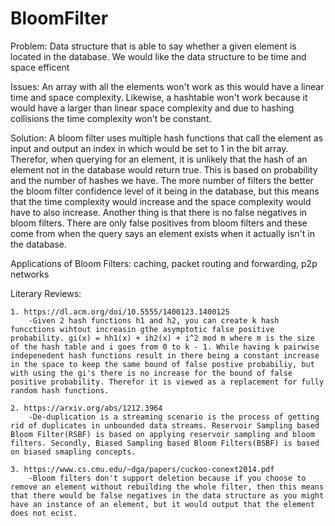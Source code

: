# BloomFilter
Problem: Data structure that is able to say whether a given element is located in the database. We would like the data structure to be time and space efficent

Issues: An array with all the elements won't work as this would have a linear time and space complexity. Likewise, a hashtable won't work because it would have a larger than linear space complexity and due to hashing collisions the time complexity won't be constant. 

Solution: A bloom filter uses multiple hash functions that call the element as input and output an index in which would be set to 1 in the bit array. Therefor, when querying for an element, it is unlikely that the hash of an element not in the database would return true. This is based on probability and the number of hashes we have. The more number of filters the better the bloom filter confidence level of it being in the database, but this means that the time complexity would increase and the space complexity would have to also increase. Another thing is that there is no false negatives in bloom filters. There are only false positives from bloom filters and these come from when the query says an element exists when it actually isn't in the database.

Applications of Bloom Filters: caching, packet routing and forwarding, p2p networks

Literary Reviews:

    1. https://dl.acm.org/doi/10.5555/1400123.1400125
        -Given 2 hash functions h1 and h2, you can create k hash funcctions wihtout increasin gthe asymptotic false positive probability. gi(x) = hh1(x) + ih2(x) + i^2 mod m where m is the size of the hash table and i goes from 0 to k - 1. While having k pairwise indepenedent hash functions result in there being a constant increase in the space to keep the same bound of false postive probabiliy, but with using the gi's there is no increase for the bound of false positive probability. Therefor it is viewed as a replacement for fully random hash functions.

    2. https://arxiv.org/abs/1212.3964
        -De-duplication is a streaming scenario is the process of getting rid of duplicates in unbounded data streams. Reservoir Sampling based Bloom Filter(RSBF) is based on applying reservoir sampling and bloom filters. Secondly, Biased Sampling based Bloom Filters(BSBF) is based on biased smapling concepts. 
        
    3. https://www.cs.cmu.edu/~dga/papers/cuckoo-conext2014.pdf
        -Bloom filters don't support deletion because if you choose to remove an element without rebuilding the whole filter, then this means that there would be false negatives in the data structure as you might have an instance of an element, but it would output that the element does not ecist.